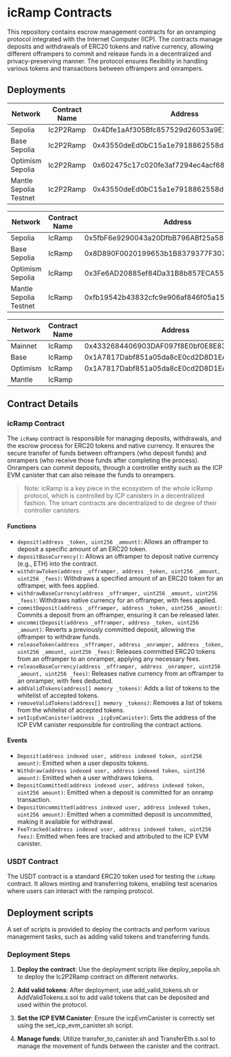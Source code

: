 # icRamp Contracts

This repository contains escrow management contracts for an onramping protocol integrated with the Internet Computer (ICP). The contracts manage deposits and withdrawals of ERC20 tokens and native currency, allowing different offrampers to commit and release funds in a decentralized and privacy-preserving manner. The protocol ensures flexibility in handling various tokens and transactions between offrampers and onrampers.

## Deployments

| Network                | Contract Name | Address                                    |
| ---------------------- | ------------- | ------------------------------------------ |
| Sepolia                | Ic2P2Ramp     | 0x4Dfe1aAf305Bfc857529d26053a9E18f87Bfc7d6 |
| Base Sepolia           | Ic2P2Ramp     | 0x43550deEd0bC15a1e7918862558d8E46477536bA |
| Optimism Sepolia       | Ic2P2Ramp     | 0x602475c17c020fe3af7294ec4acf68f93198332c |
| Mantle Sepolia Testnet | Ic2P2Ramp     | 0x43550deEd0bC15a1e7918862558d8E46477536bA |

| Network                | Contract Name | Address                                    |
| ---------------------- | ------------- | ------------------------------------------ |
| Sepolia                | IcRamp        | 0x5fbF6e9290043a20DfbB796ABf25a5806297DeE1 |
| Base Sepolia           | IcRamp        | 0x8D890F0020199653b1B8379377F307c172B2C4Ca |
| Optimism Sepolia       | IcRamp        | 0x3Fe6AD20885ef84Da31B8b857ECA55976BE95CA0 |
| Mantle Sepolia Testnet | IcRamp        | 0xfb19542b43832cfc9e906af846f05a157bc4e4c3 |

| Network  | Contract Name | Address                                    |
| -------- | ------------- | ------------------------------------------ |
| Mainnet  | IcRamp        | 0x4332684406903DAF097f8E0bf0E8E830Fe24C001 |
| Base     | IcRamp        | 0x1A7817Dabf851a05da8cE0cd2D8D1EA0c8140783 |
| Optimism | IcRamp        | 0x1A7817Dabf851a05da8cE0cd2D8D1EA0c8140783 |
| Mantle   | IcRamp        |                                            |

## Contract Details

### icRamp Contract

The `icRamp` contract is responsible for managing deposits, withdrawals, and the escrow process for ERC20 tokens and native currency. It ensures the secure transfer of funds between offrampers (who deposit funds) and onrampers (who receive those funds after completing the process). Onrampers can commit deposits, through a controller entity such as the ICP EVM canister that can also release the funds to onrampers.

> Note: icRamp is a key piece in the ecosystem of the whole icRamp protocol, which is controlled by ICP canisters in a decentralized fashion. The smart contracts are decentralized to de degree of their controller canisters.

#### Functions

- `deposit(address _token, uint256 _amount)`: Allows an offramper to deposit a specific amount of an ERC20 token.
- `depositBaseCurrency()`: Allows an offramper to deposit native currency (e.g., ETH) into the contract.
- `withdrawToken(address _offramper, address _token, uint256 _amount, uint256 _fees)`: Withdraws a specified amount of an ERC20 token for an offramper, with fees applied.
- `withdrawBaseCurrency(address _offramper, uint256 _amount, uint256 _fees)`: Withdraws native currency for an offramper, with fees applied.
- `commitDeposit(address _offramper, address _token, uint256 _amount)`: Commits a deposit from an offramper, ensuring it can be released later.
- `uncommitDeposit(address _offramper, address _token, uint256 _amount)`: Reverts a previously committed deposit, allowing the offramper to withdraw funds.
- `releaseToken(address _offramper, address _onramper, address _token, uint256 _amount, uint256 _fees)`: Releases committed ERC20 tokens from an offramper to an onramper, applying any necessary fees.
- `releaseBaseCurrency(address _offramper, address _onramper, uint256 _amount, uint256 _fees)`: Releases native currency from an offramper to an onramper, with fees deducted.
- `addValidTokens(address[] memory _tokens)`: Adds a list of tokens to the whitelist of accepted tokens.
- `removeValidTokens(address[] memory _tokens)`: Removes a list of tokens from the whitelist of accepted tokens.
- `setIcpEvmCanister(address _icpEvmCanister)`: Sets the address of the ICP EVM canister responsible for controlling the contract actions.

#### Events

- `Deposit(address indexed user, address indexed token, uint256 amount)`: Emitted when a user deposits tokens.
- `Withdraw(address indexed user, address indexed token, uint256 amount)`: Emitted when a user withdraws tokens.
- `DepositCommitted(address indexed user, address indexed token, uint256 amount)`: Emitted when a deposit is committed for an onramp transaction.
- `DepositUncommitted(address indexed user, address indexed token, uint256 amount)`: Emitted when a committed deposit is uncommitted, making it available for withdrawal.
- `FeeTracked(address indexed user, address indexed token, uint256 fees)`: Emitted when fees are tracked and attributed to the ICP EVM canister.

### USDT Contract

The USDT contract is a standard ERC20 token used for testing the `icRamp` contract. It allows minting and transferring tokens, enabling test scenarios where users can interact with the ramping protocol.

## Deployment scripts

A set of scripts is provided to deploy the contracts and perform various management tasks, such as adding valid tokens and transferring funds.

### Deployment Steps

1. **Deploy the contract**:
   Use the deployment scripts like deploy_sepolia.sh to deploy the Ic2P2Ramp contract on different networks.

2. **Add valid tokens**:
   After deployment, use add_valid_tokens.sh or AddValidTokens.s.sol to add valid tokens that can be deposited and used within the protocol.

3. **Set the ICP EVM Canister**:
   Ensure the icpEvmCanister is correctly set using the set_icp_evm_canister.sh script.

4. **Manage funds**:
   Utilize transfer_to_canister.sh and TransferEth.s.sol to manage the movement of funds between the canister and the contract.
